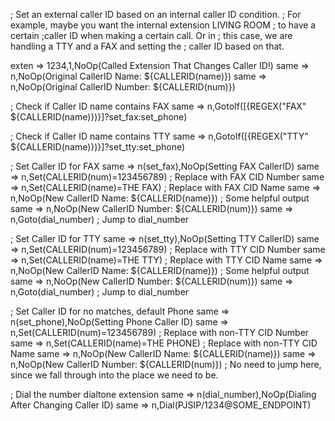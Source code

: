 ; Set an external caller ID based on an internal caller ID condition. 
; For example, maybe you want the internal extension LIVING ROOM 
; to have a certain ;caller ID when making a certain call. Or in 
; this case, we are handling a TTY and a FAX and setting the 
; caller ID based on that.

exten => 1234,1,NoOp(Called Extension That Changes Caller ID!)
same => n,NoOp(Original CallerID Name: ${CALLERID(name)})
same => n,NoOp(Original CallerID Number: ${CALLERID(num)})

; Check if Caller ID name contains FAX
same => n,GotoIf($[${REGEX("FAX" ${CALLERID(name)})}]?set_fax:set_phone)

; Check if Caller ID name contains TTY
same => n,GotoIf($[${REGEX("TTY" ${CALLERID(name)})}]?set_tty:set_phone)

; Set Caller ID for FAX
same => n(set_fax),NoOp(Setting FAX CallerID)
same => n,Set(CALLERID(num)=123456789) ; Replace with FAX CID Number
same => n,Set(CALLERID(name)=THE FAX) ; Replace with FAX CID Name
same => n,NoOp(New CallerID Name: ${CALLERID(name)}) ; Some helpful output
same => n,NoOp(New CallerID Number: ${CALLERID(num)})
same => n,Goto(dial_number) ; Jump to dial_number

; Set Caller ID for TTY
same => n(set_tty),NoOp(Setting TTY CallerID)
same => n,Set(CALLERID(num)=123456789) ; Replace with TTY CID Number
same => n,Set(CALLERID(name)=THE TTY) ; Replace with TTY CID Name
same => n,NoOp(New CallerID Name: ${CALLERID(name)}) ; Some helpful output
same => n,NoOp(New CallerID Number: ${CALLERID(num)})
same => n,Goto(dial_number) ; Jump to dial_number

; Set Caller ID for no matches, default Phone
same => n(set_phone),NoOp(Setting Phone Caller ID)
same => n,Set(CALLERID(num)=123456789) ; Replace with non-TTY CID Number
same => n,Set(CALLERID(name)=THE PHONE) ; Replace with non-TTY CID Name
same => n,NoOp(New CallerID Name: ${CALLERID(name)})
same => n,NoOp(New CallerID Number: ${CALLERID(num)})
; No need to jump here, since we fall through into the place we need to be.

; Dial the number dialtone extension
same => n(dial_number),NoOp(Dialing After Changing Caller ID)
same => n,Dial(PJSIP/1234@SOME_ENDPOINT)
